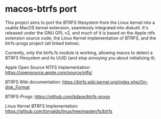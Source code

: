 # macos-btrfs port

This project aims to port the BTRFS filesystem from the Linux kernel into a usable MacOS kernel extension, seamlessly integrated into diskutil. It's released under the GNU GPL v2, and much of it is based on the Apple ntfs extension source code, the Linux Kernel implementation of BTRFS, and the btrfs-progs project (all linked below).

Currently, only the btrfs.fs module is working, allowing macos to detect a BTRFS filesystem and its UUID (and stop annoying you about initializing it).

Apple Open Source NTFS Implementation: https://opensource.apple.com/source/ntfs/

BTRFS Wiki documentation: https://btrfs.wiki.kernel.org/index.php/On-disk_Format

BTRFS-Progs: https://github.com/kdave/btrfs-progs

Linux Kernel BTRFS Implementation: https://github.com/torvalds/linux/tree/master/fs/btrfs
